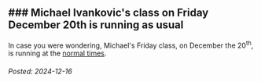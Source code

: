 
## ### Michael Ivankovic's class on Friday December 20th is running as usual

In case you were wondering, Michael's Friday class, on December the 20<sup>th</sup>, is running at the [normal times](https://excelsiorfencing.ca/Competition.html).

###### Posted: 2024-12-16
